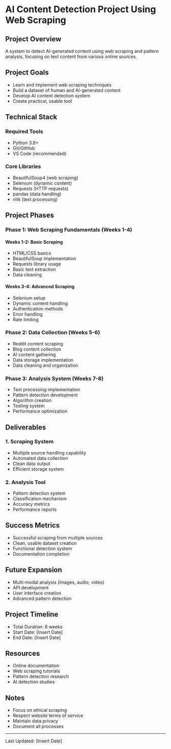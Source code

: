 # AI Content Detection Project Using Web Scraping

## Project Overview
A system to detect AI-generated content using web scraping and pattern analysis, focusing on text content from various online sources.

## Project Goals
- Learn and implement web scraping techniques
- Build a dataset of human and AI-generated content
- Develop AI content detection system
- Create practical, usable tool

## Technical Stack
### Required Tools
- Python 3.8+
- Git/GitHub
- VS Code (recommended)

### Core Libraries
- BeautifulSoup4 (web scraping)
- Selenium (dynamic content)
- Requests (HTTP requests)
- pandas (data handling)
- nltk (text processing)

## Project Phases

### Phase 1: Web Scraping Fundamentals (Weeks 1-4)
#### Weeks 1-2: Basic Scraping
- HTML/CSS basics
- BeautifulSoup implementation
- Requests library usage
- Basic text extraction
- Data cleaning

#### Weeks 3-4: Advanced Scraping
- Selenium setup
- Dynamic content handling
- Authentication methods
- Error handling
- Rate limiting

### Phase 2: Data Collection (Weeks 5-6)
- Reddit content scraping
- Blog content collection
- AI content gathering
- Data storage implementation
- Data cleaning and organization

### Phase 3: Analysis System (Weeks 7-8)
- Text processing implementation
- Pattern detection development
- Algorithm creation
- Testing system
- Performance optimization

## Deliverables

### 1. Scraping System
- Multiple source handling capability
- Automated data collection
- Clean data output
- Efficient storage system

### 2. Analysis Tool
- Pattern detection system
- Classification mechanism
- Accuracy metrics
- Performance reports

## Success Metrics
- Successful scraping from multiple sources
- Clean, usable dataset creation
- Functional detection system
- Documentation completion

## Future Expansion
- Multi-modal analysis (images, audio, video)
- API development
- User interface creation
- Advanced pattern detection

## Project Timeline
- Total Duration: 8 weeks
- Start Date: [Insert Date]
- End Date: [Insert Date]

## Resources
- Online documentation
- Web scraping tutorials
- Pattern detection research
- AI detection studies

## Notes
- Focus on ethical scraping
- Respect website terms of service
- Maintain data privacy
- Document all processes

---
Last Updated: [Insert Date]